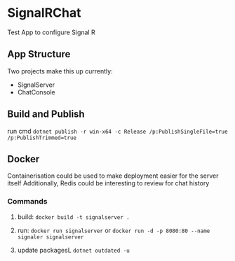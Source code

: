 # SignalRChat
Test App to configure Signal R

## App Structure
Two projects make this up currently:

- SignalServer
- ChatConsole

## Build and Publish
run cmd `dotnet publish -r win-x64 -c Release /p:PublishSingleFile=true /p:PublishTrimmed=true`

## Docker
Containerisation could be used to make deployment easier for the server itself
Additionally, Redis could be interesting to review for chat history

### Commands
1. build: `docker build -t signalserver .`

2. run: `docker run signalserver`
or `docker run -d -p 8080:80 --name signaler signalserver`

3. update packagesL `dotnet outdated -u`